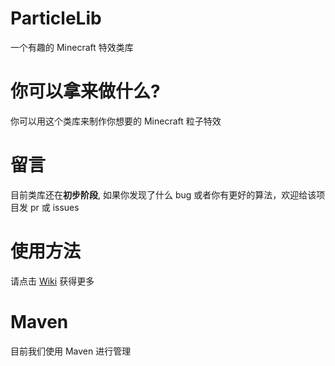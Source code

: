 # ParticleLib
一个有趣的 Minecraft 特效类库

# 你可以拿来做什么?
你可以用这个类库来制作你想要的 Minecraft 粒子特效

# 留言
目前类库还在**初步阶段**, 如果你发现了什么 bug 或者你有更好的算法，欢迎给该项目发 pr 或 issues

# 使用方法
请点击 [Wiki](https://github.com/602723113/ParticleLib/wiki) 获得更多

# Maven
目前我们使用 Maven 进行管理

